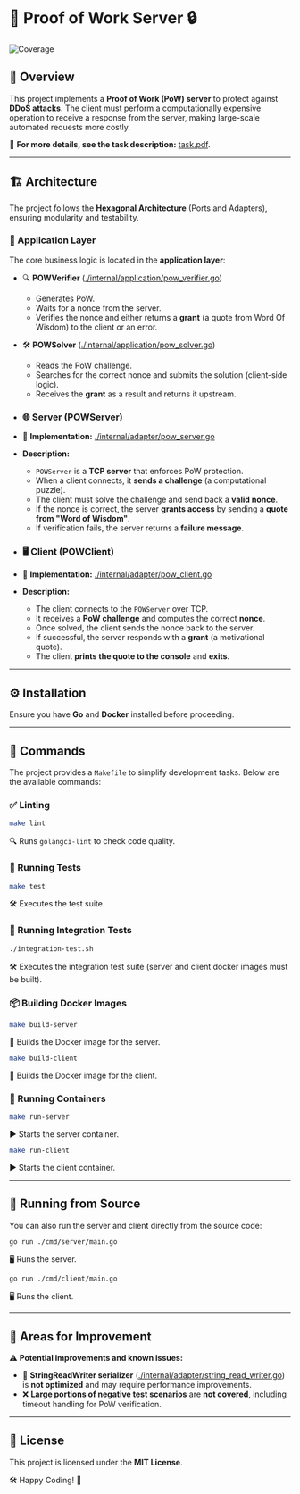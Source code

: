 # 🚀 Proof of Work Server 🔒

![Coverage](https://codecov.io/gh/beetlewar010785/pow-task/branch/main/graph/badge.svg)

## 📌 Overview
This project implements a **Proof of Work (PoW) server** to protect against **DDoS attacks**. The client must perform a computationally expensive operation to receive a response from the server, making large-scale automated requests more costly.

📄 **For more details, see the task description:** [task.pdf](task.pdf).

---

## 🏗️ Architecture
The project follows the **Hexagonal Architecture** (Ports and Adapters), ensuring modularity and testability.

### 🧩 Application Layer
The core business logic is located in the **application layer**:

- 🔍 **POWVerifier** ([./internal/application/pow_verifier.go](./internal/application/pow_verifier.go))
  - Generates PoW.
  - Waits for a nonce from the server.
  - Verifies the nonce and either returns a **grant** (a quote from Word Of Wisdom) to the client or an error.

- 🛠️ **POWSolver** ([./internal/application/pow_solver.go](./internal/application/pow_solver.go))
  - Reads the PoW challenge.
  - Searches for the correct nonce and submits the solution (client-side logic).
  - Receives the **grant** as a result and returns it upstream.

- ### 🌐 Server (POWServer)
- 📂 **Implementation:** [./internal/adapter/pow_server.go](./internal/adapter/pow_server.go)
- **Description:**
  - `POWServer` is a **TCP server** that enforces PoW protection.
  - When a client connects, it **sends a challenge** (a computational puzzle).
  - The client must solve the challenge and send back a **valid nonce**.
  - If the nonce is correct, the server **grants access** by sending a **quote from "Word of Wisdom"**.
  - If verification fails, the server returns a **failure message**.

- ### 🖥️ Client (POWClient)
- 📂 **Implementation:** [./internal/adapter/pow_client.go](./internal/adapter/pow_client.go)
- **Description:**
  - The client connects to the `POWServer` over TCP.
  - It receives a **PoW challenge** and computes the correct **nonce**.
  - Once solved, the client sends the nonce back to the server.
  - If successful, the server responds with a **grant** (a motivational quote).
  - The client **prints the quote to the console** and **exits**.

---

## ⚙️ Installation
Ensure you have **Go** and **Docker** installed before proceeding.

---

## 🎯 Commands
The project provides a `Makefile` to simplify development tasks. Below are the available commands:

### ✅ Linting
```sh
make lint
```
🔍 Runs `golangci-lint` to check code quality.

### 🧪 Running Tests
```sh
make test
```
🛠️ Executes the test suite.

### 🧪 Running Integration Tests
```sh
./integration-test.sh
```
🛠️ Executes the integration test suite (server and client docker images must be built).

### 📦 Building Docker Images
```sh
make build-server
```
🐳 Builds the Docker image for the server.

```sh
make build-client
```
🐳 Builds the Docker image for the client.

### 🚀 Running Containers
```sh
make run-server
```
▶️ Starts the server container.

```sh
make run-client
```
▶️ Starts the client container.

---

## 🏃 Running from Source
You can also run the server and client directly from the source code:

```sh
go run ./cmd/server/main.go
```
🖥️ Runs the server.

```sh
go run ./cmd/client/main.go
```
🖥️ Runs the client.

---

## 📌 Areas for Improvement
⚠️ **Potential improvements and known issues:**
- 📝 **StringReadWriter serializer** ([./internal/adapter/string_read_writer.go](./internal/adapter/string_read_writer.go)) is **not optimized** and may require performance improvements.
- ❌ **Large portions of negative test scenarios** are **not covered**, including timeout handling for PoW verification.

---

## 📜 License
This project is licensed under the **MIT License**.

🛠️ Happy Coding! 🚀

